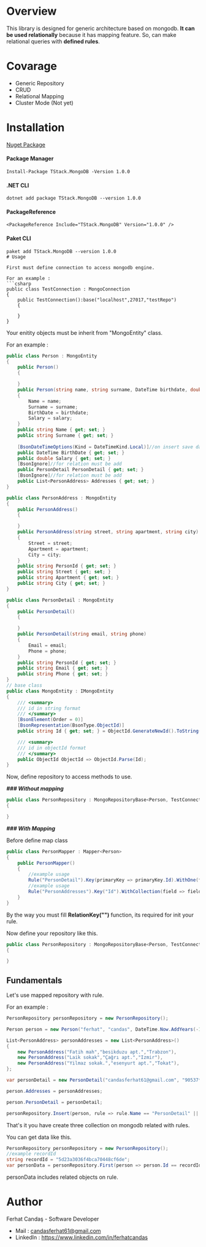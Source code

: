 # Overview
This library is designed for generic architecture based on mongodb. **It can be used relationally** because it has mapping feature. So, can make  relational queries with **defined rules**.

# Covarage
 - Generic Repository
 - CRUD
 - Relational Mapping
 - Cluster Mode (Not yet)

# Installation

[Nuget Package](https://www.nuget.org/packages/TStack.MongoDB/)
#### Package Manager
```PM
Install-Package TStack.MongoDB -Version 1.0.0
```
#### .NET CLI
```PM
dotnet add package TStack.MongoDB --version 1.0.0
```
#### PackageReference
```PM
<PackageReference Include="TStack.MongoDB" Version="1.0.0" />
```
#### Paket CLI
```PM
paket add TStack.MongoDB --version 1.0.0
# Usage

First must define connection to access mongodb engine.

For an example :
```csharp
public class TestConnection : MongoConnection
{
    public TestConnection():base("localhost",27017,"testRepo")
    {

    }
}
```

Your enitity objects must be inherit from "MongoEntity" class.

For an example :

```csharp
public class Person : MongoEntity
{
    public Person()
    {

    }
    public Person(string name, string surname, DateTime birthdate, double salary)
    {
        Name = name;
        Surname = surname;
        BirthDate = birthdate;
        Salary = salary;
    }
    public string Name { get; set; }
    public string Surname { get; set; }
  
    [BsonDateTimeOptions(Kind = DateTimeKind.Local)]//on insert save datetime on your local datetime otherwise universal
    public DateTime BirthDate { get; set; }
    public double Salary { get; set; }
    [BsonIgnore]//for relation must be add
    public PersonDetail PersonDetail { get; set; }
    [BsonIgnore]//for relation must be add
    public List<PersonAddress> Addresses { get; set; }
}

public class PersonAddress : MongoEntity
{
    public PersonAddress()
    {

    }
    public PersonAddress(string street, string apartment, string city)
    {
        Street = street;
        Apartment = apartment;
        City = city;
    }
    public string PersonId { get; set; }
    public string Street { get; set; }
    public string Apartment { get; set; }
    public string City { get; set; }
}

public class PersonDetail : MongoEntity
{
    public PersonDetail()
    {

    }
    public PersonDetail(string email, string phone)
    {
        Email = email;
        Phone = phone;
    }
    public string PersonId { get; set; }
    public string Email { get; set; }
    public string Phone { get; set; }
}
// base class
public class MongoEntity : IMongoEntity
{
    /// <summary>
    /// id in string format
    /// </summary>
    [BsonElement(Order = 0)]
    [BsonRepresentation(BsonType.ObjectId)]
    public string Id { get; set; } = ObjectId.GenerateNewId().ToString();

    /// <summary>
    /// id in objectId format
    /// </summary>
    public ObjectId ObjectId => ObjectId.Parse(Id);
}
```

Now, define repository to access methods to use.

***### Without mapping***
```csharp
public class PersonRepository : MongoRepositoryBase<Person, TestConnection>
{

}
```

***### With Mapping***

Before define map class
```csharp
public class PersonMapper : Mapper<Person>
{
    public PersonMapper() 
    {
        //example usage
        Rule("PersonDetail").Key(primaryKey => primaryKey.Id).WithOne(field => field.PersonDetail, relationKey => relationKey.PersonId);
        //example usage
        Rule("PersonAddresses").Key("Id").WithCollection(field => field.Addresses).RelationKey("PersonId");
    }
}

```
By the way you must fill **RelationKey("")** function, its required for init your rule.

Now define your repository like this.
```csharp
public class PersonRepository : MongoRepositoryBase<Person, TestConnection, PersonMapper>
{

}
```
## Fundamentals
Let's use mapped repository with rule.

For an example :
```csharp
PersonRepository personRepository = new PersonRepository();

Person person = new Person("ferhat", "candas", DateTime.Now.AddYears(-15), 2000.52);

List<PersonAddress> personAddresses = new List<PersonAddress>()
{
    new PersonAddress("Fatih mah","besikduzu apt.","Trabzon"),
    new PersonAddress("Laik sokak","Çağrı apt.","Izmir"),
    new PersonAddress("Yilmaz sokak.","esenyurt apt.","Tokat"),
};

var personDetail = new PersonDetail("candasferhat61@gmail.com", "90537*******");

person.Addresses = personAddresses;

person.PersonDetail = personDetail;

personRepository.Insert(person, rule => rule.Name == "PersonDetail" || rule.Name == "PersonAddresses");
```
That's it you have create three collection on mongodb related with rules.

You can get data like this.

```csharp
PersonRepository personRepository = new PersonRepository();
//example recordId
string recordId = "5d23a3036f4bca70448cf6de";
var personData = personRepository.First(person => person.Id == recordId, rule => rule.Name == "PersonDetail" || rule.Name == "PersonAddresses");
```
personData includes related objects on rule.

# Author

Ferhat Candaş - Software Developer
 - Mail : candasferhat61@gmail.com
 - LinkedIn : https://www.linkedin.com/in/ferhatcandas


 